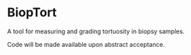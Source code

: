 # BiopTort
A tool for measuring and grading tortuosity in biopsy samples.

Code will be made available upon abstract acceptance.